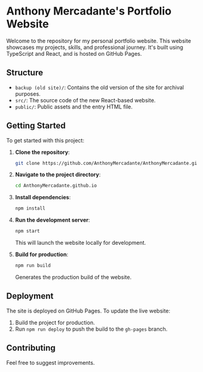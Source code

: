 # Anthony Mercadante's Portfolio Website

Welcome to the repository for my personal portfolio website. This website showcases my projects, skills, and professional journey. It's built using TypeScript and React, and is hosted on GitHub Pages.

## Structure

- `backup (old site)/`: Contains the old version of the site for archival purposes.
- `src/`: The source code of the new React-based website.
- `public/`: Public assets and the entry HTML file.

## Getting Started

To get started with this project:

1. **Clone the repository**:
   ```bash
   git clone https://github.com/AnthonyMercadante/AnthonyMercadante.github.io.git
   ```

2. **Navigate to the project directory**:
   ```bash
   cd AnthonyMercadante.github.io
   ```

3. **Install dependencies**:
   ```bash
   npm install
   ```

4. **Run the development server**:
   ```bash
   npm start
   ```
   This will launch the website locally for development.

5. **Build for production**:
   ```bash
   npm run build
   ```
   Generates the production build of the website.

## Deployment

The site is deployed on GitHub Pages. To update the live website:

1. Build the project for production.
2. Run `npm run deploy` to push the build to the `gh-pages` branch.

## Contributing

Feel free to suggest improvements.
